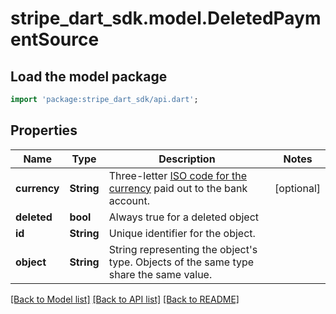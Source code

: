 # stripe_dart_sdk.model.DeletedPaymentSource

## Load the model package
```dart
import 'package:stripe_dart_sdk/api.dart';
```

## Properties
Name | Type | Description | Notes
------------ | ------------- | ------------- | -------------
**currency** | **String** | Three-letter [ISO code for the currency](https://stripe.com/docs/payouts) paid out to the bank account. | [optional] 
**deleted** | **bool** | Always true for a deleted object | 
**id** | **String** | Unique identifier for the object. | 
**object** | **String** | String representing the object's type. Objects of the same type share the same value. | 

[[Back to Model list]](../README.md#documentation-for-models) [[Back to API list]](../README.md#documentation-for-api-endpoints) [[Back to README]](../README.md)


